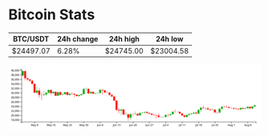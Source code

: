 # Bitcoin Stats

BTC/USDT|24h change|24h high|24h low|
|---|---|---|---|
|$24497.07|6.28%|$24745.00|$23004.58|

<img src="./chart.svg">
